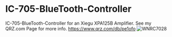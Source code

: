 # IC-705-BlueTooth-Controller
IC-705-BlueTooth-Controller for an Xiegu XPA125B Amplifier.
See my QRZ.com Page for more info.  https://www.qrz.com/db/pe1ofo
![WNRC7028](https://user-images.githubusercontent.com/98652209/213926290-ea9a0f9a-8112-4f6e-a8dc-91120874ec16.JPG)
